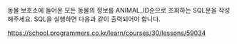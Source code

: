 동물 보호소에 들어온 모든 동물의 정보를 ANIMAL_ID순으로 
조회하는 SQL문을 작성해주세요.
SQL을 실행하면 다음과 같이 출력되어야 합니다.

https://school.programmers.co.kr/learn/courses/30/lessons/59034
